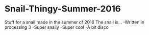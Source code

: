 # Snail-Thingy-Summer-2016
Stuff for a snail made in the summer of 2016 
The snail is...
  -Written in processing 3
  -Super snaily
  -Super cool
  -A bit disco
